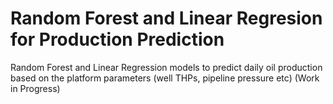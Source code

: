 # Random Forest and Linear Regresion for Production Prediction
 Random Forest and Linear Regression models to predict daily oil production based on the platform parameters (well THPs, pipeline pressure etc)
(Work in Progress)
